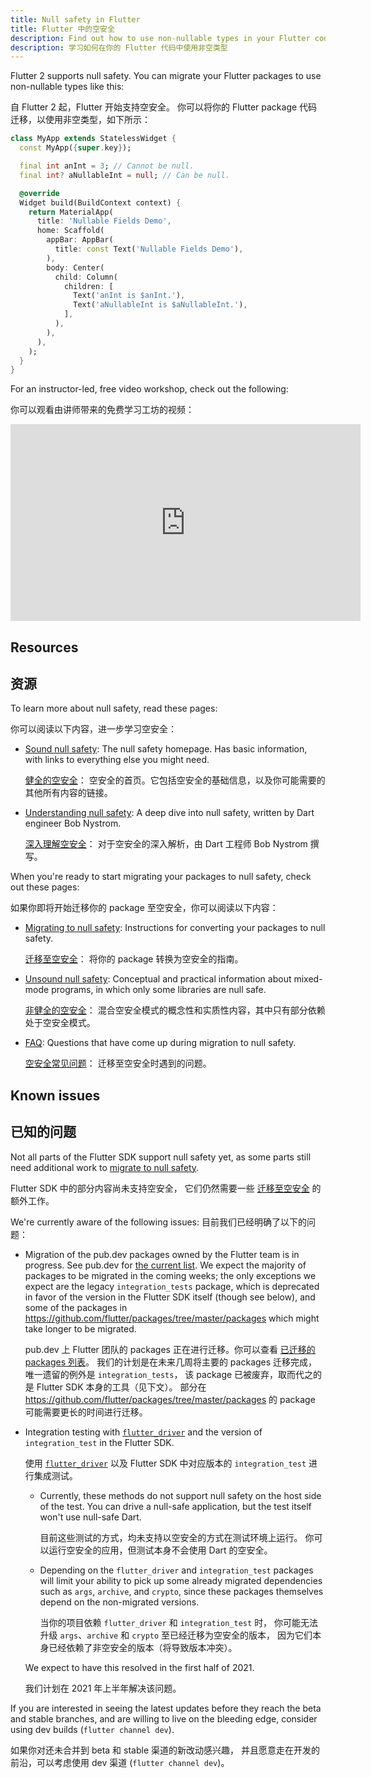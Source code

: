```yaml
---
title: Null safety in Flutter
title: Flutter 中的空安全
description: Find out how to use non-nullable types in your Flutter code.
description: 学习如何在你的 Flutter 代码中使用非空类型
---
```


Flutter 2 supports null safety.
You can migrate your Flutter packages to use non-nullable types like this:

自 Flutter 2 起，Flutter 开始支持空安全。
你可以将你的 Flutter package 代码迁移，以使用非空类型，如下所示：

<?code-excerpt "basics/lib/main.dart (MyApp)"?>
```dart
class MyApp extends StatelessWidget {
  const MyApp({super.key});

  final int anInt = 3; // Cannot be null.
  final int? aNullableInt = null; // Can be null.

  @override
  Widget build(BuildContext context) {
    return MaterialApp(
      title: 'Nullable Fields Demo',
      home: Scaffold(
        appBar: AppBar(
          title: const Text('Nullable Fields Demo'),
        ),
        body: Center(
          child: Column(
            children: [
              Text('anInt is $anInt.'),
              Text('aNullableInt is $aNullableInt.'),
            ],
          ),
        ),
      ),
    );
  }
}
```

For an instructor-led, free video workshop, check out the
following:

你可以观看由讲师带来的免费学习工坊的视频：

<iframe width="560" height="315" src="https://player.bilibili.com/player.html?aid=888693780&bvid=BV1tK4y1u76N&cid=354814166&page=1" title="Bilibili video player" frameborder="0" allow="accelerometer; autoplay; clipboard-write; encrypted-media; gyroscope; picture-in-picture" allowfullscreen></iframe>

## Resources

## 资源

To learn more about null safety,
read these pages:

你可以阅读以下内容，进一步学习空安全：

* [Sound null safety][]:
  The null safety homepage.
  Has basic information, with links to everything else you might need.

  [健全的空安全][Sound null safety]：
  空安全的首页。它包括空安全的基础信息，以及你可能需要的其他所有内容的链接。

* [Understanding null safety][]:
  A deep dive into null safety, written by Dart engineer Bob Nystrom.

  [深入理解空安全][Understanding null safety]：
  对于空安全的深入解析，由 Dart 工程师 Bob Nystrom 撰写。

When you're ready to start migrating your packages to null safety,
check out these pages:

如果你即将开始迁移你的 package 至空安全，你可以阅读以下内容：

* [Migrating to null safety][]:
  Instructions for converting your packages to null safety.

  [迁移至空安全][Migrating to null safety]：
  将你的 package 转换为空安全的指南。

* [Unsound null safety][]:
  Conceptual and practical information about mixed-mode programs,
  in which only some libraries are null safe.

  [非健全的空安全][Unsound null safety]：
  混合空安全模式的概念性和实质性内容，其中只有部分依赖处于空安全模式。

* [FAQ][]:
  Questions that have come up during migration to null safety.

  [空安全常见问题][FAQ]：
  迁移至空安全时遇到的问题。

## Known issues

## 已知的问题

Not all parts of the Flutter SDK support null safety yet,
as some parts still need additional work to
[migrate to null safety]({{site.dart-site}}/null-safety/migration-guide).

Flutter SDK 中的部分内容尚未支持空安全，
它们仍然需要一些 [迁移至空安全]({{site.dart-site}}/null-safety/migration-guide)
的额外工作。

We're currently aware of the following issues:
目前我们已经明确了以下的问题：

  * Migration of the pub.dev packages owned by the Flutter team
    is in progress. See pub.dev for
    [the current list]({{site.pub}}/packages?q=publisher%3Aflutter.dev&null-safe=1).
    We expect the majority of packages to be migrated in the coming weeks;
    the only exceptions we expect are the legacy `integration_tests` package,
    which is deprecated in favor of the version in the Flutter SDK itself
    (though see below), and some of the packages in
    <https://github.com/flutter/packages/tree/master/packages>
    which might take longer to be migrated.

    pub.dev 上 Flutter 团队的 packages 正在进行迁移。你可以查看
    [已迁移的 packages 列表]({{site.pub}}/packages?q=publisher%3Aflutter.dev&null-safe=1)。
    我们的计划是在未来几周将主要的 packages 迁移完成，唯一遗留的例外是 `integration_tests`，
    该 package 已被废弃，取而代之的是 Flutter SDK 本身的工具（见下文）。
    部分在 <https://github.com/flutter/packages/tree/master/packages> 的 package
    可能需要更长的时间进行迁移。

  * Integration testing with
    [`flutter_driver`]({{site.url}}/cookbook/testing/integration/introduction) and 
    the version of `integration_test` in the Flutter SDK.

    使用 [`flutter_driver`]({{site.url}}/cookbook/testing/integration/introduction)
    以及 Flutter SDK 中对应版本的 `integration_test` 进行集成测试。

      * Currently, these methods do not support null safety on the host
        side of the test. You can drive a null-safe application, but the test
        itself won't use null-safe Dart.

        目前这些测试的方式，均未支持以空安全的方式在测试环境上运行。
        你可以运行空安全的应用，但测试本身不会使用 Dart 的空安全。

      * Depending on the `flutter_driver` and `integration_test` packages
        will limit your ability to pick up some already migrated dependencies
        such as `args`, `archive`, and `crypto`,
        since these packages themselves depend on the non-migrated versions.

        当你的项目依赖 `flutter_driver` 和 `integration_test` 时，
        你可能无法升级 `args`、`archive` 和 `crypto` 至已经迁移为空安全的版本，
        因为它们本身已经依赖了非空安全的版本（将导致版本冲突）。

    We expect to have this resolved in the first half of 2021.

    我们计划在 2021 年上半年解决该问题。

If you are interested in seeing the latest updates before they
reach the beta and stable branches,
and are willing to live on the bleeding edge,
consider using dev builds (`flutter channel dev`).

如果你对还未合并到 beta 和 stable 渠道的新改动感兴趣，
并且愿意走在开发的前沿，可以考虑使用 dev 渠道 (`flutter channel dev`)。

[Migrating to null safety]: {{site.dart-site}}/null-safety/migration-guide
[FAQ]: {{site.dart-site}}/null-safety/faq
[Sound null safety]: {{site.dart-site}}/null-safety
[Understanding null safety]: {{site.dart-site}}/null-safety/understanding-null-safety
[Unsound null safety]: {{site.dart-site}}/null-safety/unsound-null-safety
